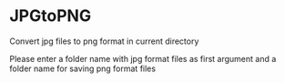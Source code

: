 # JPGtoPNG
Convert jpg files to png format in current directory

Please enter a folder name with jpg format files as first argument and a folder name for saving png format files
